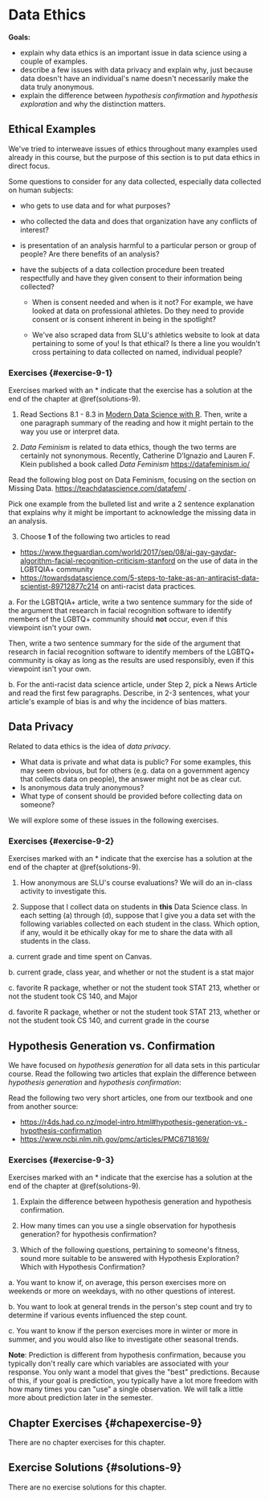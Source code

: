 # Data Ethics

__Goals:__

* explain why data ethics is an important issue in data science using a couple of examples.
* describe a few issues with data privacy and explain why, just because  data doesn't have an individual's name doesn't necessarily make the data truly anonymous.
* explain the difference between _hypothesis confirmation_ and _hypothesis exploration_ and why the distinction matters.

## Ethical Examples

We've tried to interweave issues of ethics throughout many examples used already in this course, but the purpose of this section is to put data ethics in direct focus.

Some questions to consider for any data collected, especially data collected on human subjects:

* who gets to use data and for what purposes? 

* who collected the data and does that organization have any conflicts of interest?

* is presentation of an analysis harmful to a particular person or group of people? Are there benefits of an analysis?

* have the subjects of a data collection procedure been treated respectfully and have they given consent to their information being collected?

    - When is consent needed and when is it not? For example, we have looked at data on professional athletes. Do they need to provide consent or is consent inherent in being in the spotlight?
    
    - We've also scraped data from SLU's athletics website to look at data pertaining to some of you! Is that ethical? Is there a line you wouldn't cross pertaining to data collected on named, individual people?
    
### Exercises {#exercise-9-1}

Exercises marked with an \* indicate that the exercise has a solution at the end of the chapter at \@ref(solutions-9).

1. Read Sections 8.1 - 8.3 in <a href="https://mdsr-book.github.io/mdsr2e/" target="_blank">Modern Data Science with R</a>. Then, write a one paragraph summary of the reading and how it might pertain to the way you use or interpret data.

2. _Data Feminism_ is related to data ethics, though the two terms are certainly not synonymous. Recently, Catherine D’Ignazio and Lauren F. Klein published a book called _Data Feminism_ <a href="https://datafeminism.io/" target="_blank">https://datafeminism.io/ </a>

Read the following blog post on Data Feminism, focusing on the section on Missing Data. <a href="https://teachdatascience.com/datafem/" target="_blank">https://teachdatascience.com/datafem/ </a>.

Pick one example from the bulleted list and write a 2 sentence explanation that explains why it might be important to acknowledge the missing data in an analysis.

3. Choose __1__ of the following two articles to read

* <a href="https://www.theguardian.com/world/2017/sep/08/ai-gay-gaydar-algorithm-facial-recognition-criticism-stanford" target="_blank">https://www.theguardian.com/world/2017/sep/08/ai-gay-gaydar-algorithm-facial-recognition-criticism-stanford </a> on the use of data in the LGBTQIA+ community
* <a href="https://towardsdatascience.com/5-steps-to-take-as-an-antiracist-data-scientist-89712877c214" target="_blank">https://towardsdatascience.com/5-steps-to-take-as-an-antiracist-data-scientist-89712877c214 </a> on anti-racist data practices.

a. For the LGBTQIA+ article, write a two sentence summary for the side of the argument that research in facial recognition software to identify members of the LGBTQ+ community should __not__ occur, even if this viewpoint isn't your own. 

Then, write a two sentence summary for the side of the argument that research in facial recognition software to identify members of the LGBTQ+ community is okay as long as the results are used responsibly, even if this viewpoint isn't your own.

b. For the anti-racist data science article, under Step 2, pick a News Article and read the first few paragraphs. Describe, in 2-3 sentences, what your article's example of bias is and why the incidence of bias matters.

## Data Privacy

Related to data ethics is the idea of _data privacy_. 

* What data is private and what data is public? For some examples, this may seem obvious, but for others (e.g. data on a government agency that collects data on people), the answer might not be as clear cut.
* Is anonymous data truly anonymous?
* What type of consent should be provided before collecting data on someone?

We will explore some of these issues in the following exercises.

### Exercises {#exercise-9-2}

Exercises marked with an \* indicate that the exercise has a solution at the end of the chapter at \@ref(solutions-9).

<!-- 1. Recall the course evaluations data set, which you used for Mini-Project 2. This might have been obvious, but the course evaluations were my course evaluations from last year, so I felt that it was ethically okay for me to share them. But, data privacy is not always a cut-and-dry issue. Consider the following course evaluation formats, and think about whether or not you would consider it ethically okay for me to share the evaluation information with you: -->

<!-- a. I not only gave you the course averages, but I also give you PDFs of each student's written responses. The PDFs are anonymous, but they do have the student's sex, year, and whether they took the course for a Major, Minor, Distribution Requirement, etc. Assume that you also can obtain the class roster for each class. -->

<!-- b. I not only gave you the course averages and the PDFs in (a), but I also give you the __grade__ each student received in the course on their PDF list of responses (but they are still anonymous and you can still obtain the class roster). -->

<!-- c. Another professor at SLU posts her evaluation averages in a table on a personal website. I scrape the data table and give it to you all, along with the professor's name and courses. I don't ask for permission, but the website that the tables are on is public. -->

1. How anonymous are SLU's course evaluations? We will do an in-class activity to investigate this.

2. Suppose that I collect data on students in __this__ Data Science class. In each setting (a) through (d), suppose that I give you a data set with the following variables collected on each student in the class. Which option, if any, would it be ethically okay for me to share the data with all students in the class. 

a. current grade and time spent on Canvas.

b. current grade, class year, and whether or not the student is a stat major

c. favorite R package, whether or not the student took STAT 213, whether or not the student took CS 140, and Major

d. favorite R package, whether or not the student took STAT 213, whether or not the student took CS 140, and current grade in the course



## Hypothesis Generation vs. Confirmation 

We have focused on _hypothesis generation_ for all data sets in this particular course. Read the following two articles that explain the difference between _hypothesis generation_ and _hypothesis confirmation_:

Read the following two very short articles, one from our textbook and one from another source:

* <a href="https://r4ds.had.co.nz/model-intro.html#hypothesis-generation-vs.-hypothesis-confirmation" target="_blank">https://r4ds.had.co.nz/model-intro.html#hypothesis-generation-vs.-hypothesis-confirmation</a>
* <a href="https://www.ncbi.nlm.nih.gov/pmc/articles/PMC6718169/" target="_blank">https://www.ncbi.nlm.nih.gov/pmc/articles/PMC6718169/</a>

### Exercises {#exercise-9-3}

Exercises marked with an \* indicate that the exercise has a solution at the end of the chapter at \@ref(solutions-9).

1. Explain the difference between hypothesis generation and hypothesis confirmation.

2. How many times can you use a single observation for hypothesis generation? for hypothesis confirmation?

3. Which of the following questions, pertaining to someone's fitness, sound more suitable to be answered with Hypothesis Exploration? Which with Hypothesis Confirmation?

a. You want to know if, on average, this person exercises more on weekends or more on weekdays, with no other questions of interest.

b. You want to look at general trends in the person's step count and try to determine if various events influenced the step count.

c. You want to know if the person exercises more in winter or more in summer, and you would also like to investigate other seasonal trends.

__Note__: Prediction is different from hypothesis confirmation, because you typically don't really care which variables are associated with your response. You only want a model that gives the "best" predictions. Because of this, if your goal is prediction, you typically have a lot more freedom with how many times you can "use" a single observation. We will talk a little more about prediction later in the semester.

## Chapter Exercises {#chapexercise-9}

There are no chapter exercises for this chapter.

## Exercise Solutions {#solutions-9}

There are no exercise solutions for this chapter.















